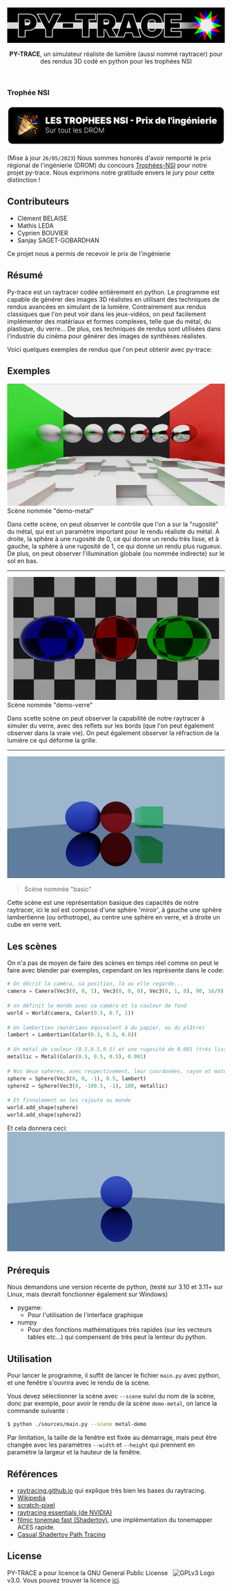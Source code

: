 

<br/>

<img src="./schema/logo.png" alt="logo"/>
<p align="center">
<b>PY-TRACE</b>, un simulateur réaliste de lumière (aussi nommé raytracer) pour des rendus 3D codé en python pour les trophées NSI
</p>

<br/>


### Trophée NSI

<p align="center">
    <img src="./schema/award.svg" alt="award" width="500px" height="100px"/>
</p>

(Mise à jour `26/05/2023`) Nous sommes honorés d'avoir remporté le prix régional de l'ingénierie (DROM) du concours [Trophées-NSI](https://trophees-nsi.fr/resultats-2023) pour notre projet py-trace. Nous exprimons notre gratitude envers le jury pour cette distinction !
## Contributeurs

- Clément BELAISE
- Mathis LEDA
- Cyprien BOUVIER
- Sanjay SAGET-GOBARDHAN



Ce projet nous a permis de recevoir le prix de l'ingénierie


## Résumé

Py-trace est un raytracer codée entièrement en python.
Le programme est capable de générer des images 3D réalistes en utilisant des techniques de rendus avancées en simulant
de la lumière. Contrairement aux rendus classiques que l'on peut voir dans les jeux-vidéos, on peut facilement implémenter des matériaux et formes complexes, telle que du métal, du plastique, du verre… De plus, ces techniques de rendus sont utilisées dans l'industrie du cinéma pour générer des images de synthèses réalistes.


Voici quelques exemples de rendus que l'on peut obtenir avec py-trace:

## Exemples

![demo-scene-verre2](schema/demo-scene-metal.png)
Scène nommée "demo-metal"

Dans cette scène, on peut observer le contrôle que l'on a sur la "rugosité" du métal, qui est un paramètre important pour le rendu réaliste du métal.
À droite, la sphère à une rugosité de $0$, ce qui donne un rendu très lisse, et à gauche, la sphère à une rugosité de 1, ce qui donne un rendu plus rugueux.
De plus, on peut observer l'illumination globale (ou nommée indirecte) sur le sol en bas.

-----

![demo-scene-verre2](schema/demo-scene-verre2.png)
Scène nommée "demo-verre"


Dans scette scène on peut observer la capabilité de notre raytracer à simuler du verre, avec des reflets sur les bords (que l'on peut également observer dans la vraie vie).
On peut également observer la réfraction de la lumière ce qui déforme la grille.


-----

![demo-2023-04-24](schema/demo-scene-basique.png)
> Scène nommée "basic"

Cette scène est une représentation basique des capacités de notre raytracer, ici le sol est composé d'une sphère 'miroir', à gauche une sphère lambertienne (ou orthotrope), au centre une sphère en verre, et à droite un cube en verre vert.


## Les scènes

On n'a pas de moyen de faire des scènes en temps réel comme on peut le faire avec blender par exemples, cependant on les représente dans le code:

```python
# On décrit la caméra, sa position, là ou elle regarde...
camera = Camera(Vec3(0, 0, 1), Vec3(0, 0, 0), Vec3(0, 1, 0), 90, 16/9)

# on définit le monde avec sa caméra et la couleur de fond
world = World(camera, Color(0.5, 0.7, 1))

# Un lambertien (matériaux équivalent à du papier, ou du plâtre)
lambert = Lambertian(Color(0.3, 0.3, 0.8))

# Un métal de couleur (0.5,0.5,0.5) et une rugosité de 0.001 (très lisse)
metallic = Metal(Color(0.5, 0.5, 0.5), 0.001)

# Nos deux sphères, avec respectivement, leur coordonées, rayon et matériaux
sphere = Sphere(Vec3(0, 0, -1), 0.5, lambert)
sphere2 = Sphere(Vec3(0, -100.5, -1), 100, metallic)

# Et finnalement on les rajoute au monde
world.add_shape(sphere)
world.add_shape(sphere2)
```

Et cela donnera ceci:
![resultat](schema/demo-scene-construction.png)

## Prérequis 
Nous demandons une version récente de python, (testé sur 3.10 et 3.11+ sur Linux, mais devrait fonctionner également sur Windows)
- pygame:
    - Pour l'utilisation de l'interface graphique
- numpy  
    - Pour des fonctions mathématiques très rapides (sur les vecteurs tables etc...) qui compensent de très peut la lenteur du python.


## Utilisation

Pour lancer le programme, il suffit de lancer le fichier `main.py` avec python, et une fenêtre s'ouvrira avec le rendu de la scène.

Vous devez sélectionner la scène avec `--scene` suivi du nom de la scène, donc par exemple, pour avoir le rendu de la scène `demo-metal`, on lance la commande suivante :

```bash
$ python ./sources/main.py --scene metal-demo
```

Par limitation, la taille de la fenêtre est fixée au démarrage, mais peut être changée avec les paramètres `--width` et `--height` qui prennent en paramètre la largeur et la hauteur de la fenêtre.


## Références

- [raytracing.github.io](https://raytracing.github.io/) qui explique très bien les bases du raytracing.
- [Wikipedia](https://fr.wikipedia.org/wiki/Ray_tracing)
- [scratch-pixel](https://www.scratchapixel.com/lessons/3d-basic-rendering/introduction-to-ray-tracing/how-does-it-work.html)
- [raytracing essentials (de NVIDIA)](https://developer.nvidia.com/blog/ray-tracing-essentials-part-1-basics-of-ray-tracing/)
- [filmic tonemap fast (Shadertoy)](https://www.shadertoy.com/view/tlVXD3), une implémentation du tonemapper ACES rapide.
- [Casual Shadertoy Path Tracing](https://blog.demofox.org/2020/05/25/casual-shadertoy-path-tracing-1-basic-camera-diffuse-emissive/)

## License


<a href="https://www.gnu.org/licenses/gpl-3.0.en.html"><img align="right" src="https://www.gnu.org/graphics/gplv3-with-text-136x68.png" alt="GPLv3 Logo" width="120" height="60"/></a>

PY-TRACE a pour licence la GNU General Public License v3.0. Vous pouvez trouver la licence [ici](LICENSE).
